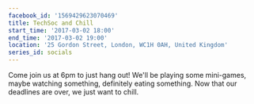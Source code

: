 ```yaml
---
facebook_id: '1569429623070469'
title: TechSoc and Chill
start_time: '2017-03-02 18:00'
end_time: '2017-03-02 19:00'
location: '25 Gordon Street, London, WC1H 0AH, United Kingdom'
series_id: socials
---
```


Come join us at 6pm to just hang out! We'll be playing some mini-games, maybe watching something, definitely eating something. Now that our deadlines are over, we just want to chill.